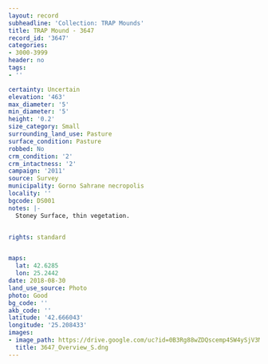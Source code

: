 ```yaml
---
layout: record
subheadline: 'Collection: TRAP Mounds'
title: TRAP Mound - 3647
record_id: '3647'
categories:
- 3000-3999
header: no
tags:
- ''

certainty: Uncertain
elevation: '463'
max_diameter: '5'
min_diameter: '5'
height: '0.2'
size_category: Small
surrounding_land_use: Pasture
surface_condition: Pasture
robbed: No
crm_condition: '2'
crm_intactness: '2'
campaign: '2011'
source: Survey
municipality: Gorno Sahrane necropolis
locality: ''
bgcode: DS001
notes: |-
  Stoney Surface, thin vegetation.


rights: standard


maps:
  lat: 42.6285
  lon: 25.2442
date: 2018-08-30
land_use_source: Photo
photo: Good
bg_code: ''
akb_code: ''
latitude: '42.666043'
longitude: '25.208433'
images:
- image_path: https://drive.google.com/uc?id=0B3Rg88wZDQscemp4SW4ySjV3Mmc
  title: 3647_Overview_S.dng
---
```


